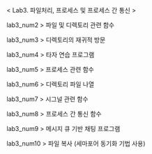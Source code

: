 < Lab3. 파일처리, 프로세스 및 프로세스 간 통신 >

lab3_num2 > 파일 및 디렉토리 관련 함수

lab3_num3 > 디렉토리의 재귀적 방문

lab3_num4 > 타자 연습 프로그램

lab3_num5 > 프로세스 관련 함수

lab3_num6 > 디렉토리 파일 나열

lab3_num7 > 시그널 관련 함수

lab3_num8 > 프로세스 간 통신 함수

lab3_num9 > 메시지 큐 기반 채팅 프로그램

lab3_num10 > 파일 복사 (세마포어 동기화 기법 사용)
